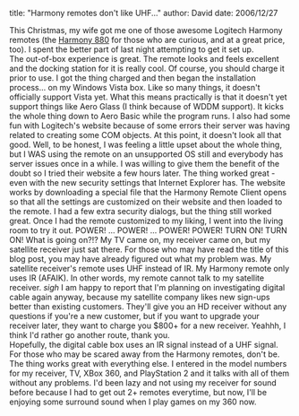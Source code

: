 
title: "Harmony remotes don't like UHF..."
author: David
date: 2006/12/27

This Christmas, my wife got me one of those awesome Logitech Harmony remotes (the [Harmony 880](http://www.logitech.com/index.cfm/products/detailsharmony/US/EN,CRID=2084,CONTENTID=9933) for those who are curious, and at a great price, too). I spent the better part of last night attempting to get it set up.  
The out-of-box experience is great. The remote looks and feels excellent and the docking station for it is really cool. Of course, you should charge it prior to use. I got the thing charged and then began the installation process... on my Windows Vista box. Like so many things, it doesn't officially support Vista yet. What this means practically is that it doesn't yet support things like Aero Glass (I think because of WDDM support). It kicks the whole thing down to Aero Basic while the program runs. I also had some fun with Logitech's website because of some errors their server was having related to creating some COM objects. 
At this point, it doesn't look all that good. Well, to be honest, I was feeling a little upset about the whole thing, but I WAS using the remote on an unsupported OS still and everybody has server issues once in a while. I was willing to give them the benefit of the doubt so I tried their website a few hours later. The thing worked great - even with the new security settings that Internet Explorer has. The website works by downloading a special file that the Harmony Remote Client opens so that all the settings are customized on their website and then loaded to the remote. I had a few extra security dialogs, but the thing still worked great. 
Once I had the remote customized to my liking, I went into the living room to try it out. 
POWER! 
... 
POWER! 
... 
POWER! POWER! TURN ON! TURN ON! 
What is going on?!? 
My TV came on, my receiver came on, but my satellite receiver just sat there. 
For those who may have read the title of this blog post, you may have already figured out what my problem was. My satellite receiver's remote uses UHF instead of IR. My Harmony remote only uses IR (AFAIK). In other words, my remote cannot talk to my satellite receiver. 
*sigh* 
I am happy to report that I'm planning on investigating digital cable again anyway, because my satellite company likes new sign-ups better than existing customers. They'll give you an HD receiver without any questions if you're a new customer, but if you want to upgrade your receiver later, they want to charge you $800+ for a new receiver. Yeahhh, I think I'd rather go another route, thank you.  
Hopefully, the digital cable box uses an IR signal instead of a UHF signal. 
For those who may be scared away from the Harmony remotes, don't be. The thing works great with everything else. I entered in the model numbers for my receiver, TV, XBox 360, and PlayStation 2 and it talks with all of them without any problems. I'd been lazy and not using my receiver for sound before because I had to get out 2+ remotes everytime, but now, I'll be enjoying some surround sound when I play games on my 360 now.
